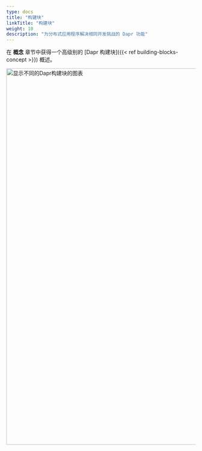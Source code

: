 ```yaml
---
type: docs
title: "构建块"
linkTitle: "构建块"
weight: 10
description: "为分布式应用程序解决相同开发挑战的 Dapr 功能"
---
```


在 **概念** 章节中获得一个高级别的 [Dapr 构建块]({{< ref building-blocks-concept >}}) 概述。

<img src="/images/buildingblocks-overview.png" alt="显示不同的Dapr构建块的图表" width=1000>